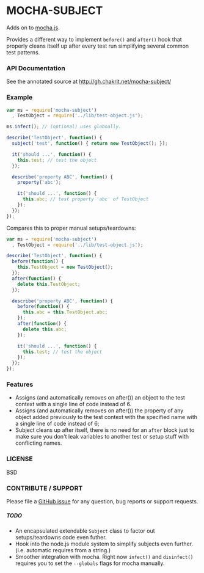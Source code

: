 
# MOCHA-SUBJECT

Adds on to [mocha.js](http://visionmedia.github.com/mocha/).

Provides a different way to implement `before()` and `after()` hook that properly cleans
itself up after every test run simplifying several common test patterns.

### API Documentation

See the annotated source at http://gh.chakrit.net/mocha-subject/

### Example

```js
var ms = require('mocha-subject')
  , TestObject = require('../lib/test-object.js');

ms.infect(); // (optional) uses globoally.

describe('TestObject', function() {
  subject('test', function() { return new TestObject(); });

  it('should ...', function() {
    this.test; // test the object
  });

  describe('property ABC', function() {
    property('abc');

    it('should ...', function() {
      this.abc; // test property 'abc' of TestObject
    });
  });
});
```

Compares this to proper manual setups/teardowns:

```js
var ms = require('mocha-subject')
  , TestObject = require('../lib/test-object.js');

describe('TestObject', function() {
  before(function() {
    this.TestObject = new TestObject();
  });
  after(function() {
    delete this.TestObject;
  });

  describe('property ABC', function() {
    before(function() {
      this.abc = this.TestObject.abc;
    });
    after(function() {
      delete this.abc;
    });

    it('should ...', function() {
      this.test; // test the object
    });
  });
});
```

### Features

* Assigns (and automatically removes on after()) an object to the test context with a
  single line of code instead of 6.
* Assigns (and automatically removes on after()) the property of any object added
  previously to the test context with the specified name with a single line of code
  instead of 6;
* Subject cleans up after itself, there is no need for an `after` block just to make sure
  you don't leak variables to another test or setup stuff with conflicting names.

### LICENSE

BSD

### CONTRIBUTE / SUPPORT

Please file a [GitHub issue](https://github.com/chakrit/mocha-subject/issues/new) for any
question, bug reports or support requests.

##### TODO

* An encapsulated extendable `Subject` class to factor out setups/teardowns code even
  futher.
* Hook into the node.js module system to simplify subjects even further. (i.e. automatic
  requires from a string.)
* Smoother integration with mocha. Right now `infect()` and `disinfect()` requires you to
  set the `--globals` flags for mocha manually.

